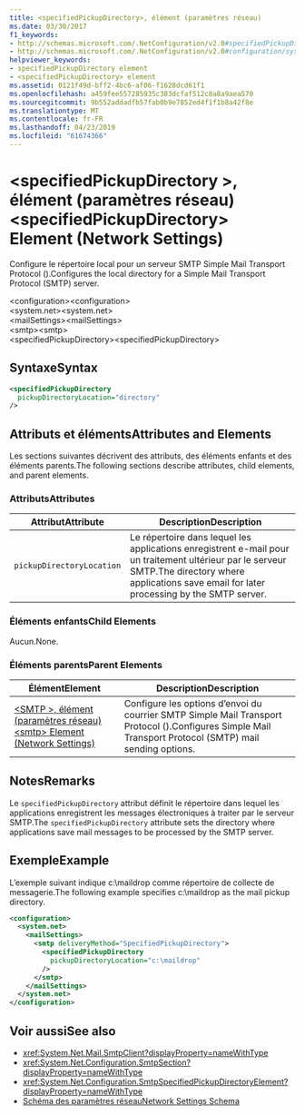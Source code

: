 ```yaml
---
title: <specifiedPickupDirectory>, élément (paramètres réseau)
ms.date: 03/30/2017
f1_keywords:
- http://schemas.microsoft.com/.NetConfiguration/v2.0#specifiedPickupDirectory
- http://schemas.microsoft.com/.NetConfiguration/v2.0#configuration/system.net/mailSettings/smtp/specifiedPickupDirectory
helpviewer_keywords:
- specifiedPickupDirectory element
- <specifiedPickupDirectory> element
ms.assetid: 0121f49d-bff2-4bc6-af06-f1628dcd61f1
ms.openlocfilehash: a459fee557285935c383dcfaf512c8a8a9aea570
ms.sourcegitcommit: 9b552addadfb57fab0b9e7852ed4f1f1b8a42f8e
ms.translationtype: MT
ms.contentlocale: fr-FR
ms.lasthandoff: 04/23/2019
ms.locfileid: "61674366"
---
```

# <a name="specifiedpickupdirectory-element-network-settings"></a><span data-ttu-id="3c5a4-102">\<specifiedPickupDirectory >, élément (paramètres réseau)</span><span class="sxs-lookup"><span data-stu-id="3c5a4-102">\<specifiedPickupDirectory> Element (Network Settings)</span></span>
<span data-ttu-id="3c5a4-103">Configure le répertoire local pour un serveur SMTP Simple Mail Transport Protocol ().</span><span class="sxs-lookup"><span data-stu-id="3c5a4-103">Configures the local directory for a Simple Mail Transport Protocol (SMTP) server.</span></span>  
  
 <span data-ttu-id="3c5a4-104">\<configuration></span><span class="sxs-lookup"><span data-stu-id="3c5a4-104">\<configuration></span></span>  
<span data-ttu-id="3c5a4-105">\<system.net></span><span class="sxs-lookup"><span data-stu-id="3c5a4-105">\<system.net></span></span>  
<span data-ttu-id="3c5a4-106">\<mailSettings></span><span class="sxs-lookup"><span data-stu-id="3c5a4-106">\<mailSettings></span></span>  
<span data-ttu-id="3c5a4-107">\<smtp></span><span class="sxs-lookup"><span data-stu-id="3c5a4-107">\<smtp></span></span>  
<span data-ttu-id="3c5a4-108">\<specifiedPickupDirectory></span><span class="sxs-lookup"><span data-stu-id="3c5a4-108">\<specifiedPickupDirectory></span></span>  
  
## <a name="syntax"></a><span data-ttu-id="3c5a4-109">Syntaxe</span><span class="sxs-lookup"><span data-stu-id="3c5a4-109">Syntax</span></span>  
  
```xml  
<specifiedPickupDirectory  
  pickupDirectoryLocation="directory"   
/>  
```  
  
## <a name="attributes-and-elements"></a><span data-ttu-id="3c5a4-110">Attributs et éléments</span><span class="sxs-lookup"><span data-stu-id="3c5a4-110">Attributes and Elements</span></span>  
 <span data-ttu-id="3c5a4-111">Les sections suivantes décrivent des attributs, des éléments enfants et des éléments parents.</span><span class="sxs-lookup"><span data-stu-id="3c5a4-111">The following sections describe attributes, child elements, and parent elements.</span></span>  
  
### <a name="attributes"></a><span data-ttu-id="3c5a4-112">Attributs</span><span class="sxs-lookup"><span data-stu-id="3c5a4-112">Attributes</span></span>  
  
|<span data-ttu-id="3c5a4-113">Attribut</span><span class="sxs-lookup"><span data-stu-id="3c5a4-113">Attribute</span></span>|<span data-ttu-id="3c5a4-114">Description</span><span class="sxs-lookup"><span data-stu-id="3c5a4-114">Description</span></span>|  
|---------------|-----------------|  
|`pickupDirectoryLocation`|<span data-ttu-id="3c5a4-115">Le répertoire dans lequel les applications enregistrent e-mail pour un traitement ultérieur par le serveur SMTP.</span><span class="sxs-lookup"><span data-stu-id="3c5a4-115">The directory where applications save email for later processing by the SMTP server.</span></span>|  
  
### <a name="child-elements"></a><span data-ttu-id="3c5a4-116">Éléments enfants</span><span class="sxs-lookup"><span data-stu-id="3c5a4-116">Child Elements</span></span>  
 <span data-ttu-id="3c5a4-117">Aucun.</span><span class="sxs-lookup"><span data-stu-id="3c5a4-117">None.</span></span>  
  
### <a name="parent-elements"></a><span data-ttu-id="3c5a4-118">Éléments parents</span><span class="sxs-lookup"><span data-stu-id="3c5a4-118">Parent Elements</span></span>  
  
|<span data-ttu-id="3c5a4-119">Élément</span><span class="sxs-lookup"><span data-stu-id="3c5a4-119">Element</span></span>|<span data-ttu-id="3c5a4-120">Description</span><span class="sxs-lookup"><span data-stu-id="3c5a4-120">Description</span></span>|  
|-------------|-----------------|  
|[<span data-ttu-id="3c5a4-121">\<SMTP >, élément (paramètres réseau)</span><span class="sxs-lookup"><span data-stu-id="3c5a4-121">\<smtp> Element (Network Settings)</span></span>](../../../../../docs/framework/configure-apps/file-schema/network/smtp-element-network-settings.md)|<span data-ttu-id="3c5a4-122">Configure les options d’envoi du courrier SMTP Simple Mail Transport Protocol ().</span><span class="sxs-lookup"><span data-stu-id="3c5a4-122">Configures Simple Mail Transport Protocol (SMTP) mail sending options.</span></span>|  
  
## <a name="remarks"></a><span data-ttu-id="3c5a4-123">Notes</span><span class="sxs-lookup"><span data-stu-id="3c5a4-123">Remarks</span></span>  
 <span data-ttu-id="3c5a4-124">Le `specifiedPickupDirectory` attribut définit le répertoire dans lequel les applications enregistrent les messages électroniques à traiter par le serveur SMTP.</span><span class="sxs-lookup"><span data-stu-id="3c5a4-124">The `specifiedPickupDirectory` attribute sets the directory where applications save mail messages to be processed by the SMTP server.</span></span>  
  
## <a name="example"></a><span data-ttu-id="3c5a4-125">Exemple</span><span class="sxs-lookup"><span data-stu-id="3c5a4-125">Example</span></span>  
 <span data-ttu-id="3c5a4-126">L’exemple suivant indique c:\maildrop comme répertoire de collecte de messagerie.</span><span class="sxs-lookup"><span data-stu-id="3c5a4-126">The following example specifies c:\maildrop as the mail pickup directory.</span></span>  
  
```xml  
<configuration>  
  <system.net>  
    <mailSettings>  
      <smtp deliveryMethod="SpecifiedPickupDirectory">  
        <specifiedPickupDirectory  
          pickupDirectoryLocation="c:\maildrop"  
        />  
      </smtp>  
    </mailSettings>  
  </system.net>  
</configuration>  
```  
  
## <a name="see-also"></a><span data-ttu-id="3c5a4-127">Voir aussi</span><span class="sxs-lookup"><span data-stu-id="3c5a4-127">See also</span></span>

- <xref:System.Net.Mail.SmtpClient?displayProperty=nameWithType>
- <xref:System.Net.Configuration.SmtpSection?displayProperty=nameWithType>
- <xref:System.Net.Configuration.SmtpSpecifiedPickupDirectoryElement?displayProperty=nameWithType>
- [<span data-ttu-id="3c5a4-128">Schéma des paramètres réseau</span><span class="sxs-lookup"><span data-stu-id="3c5a4-128">Network Settings Schema</span></span>](../../../../../docs/framework/configure-apps/file-schema/network/index.md)

